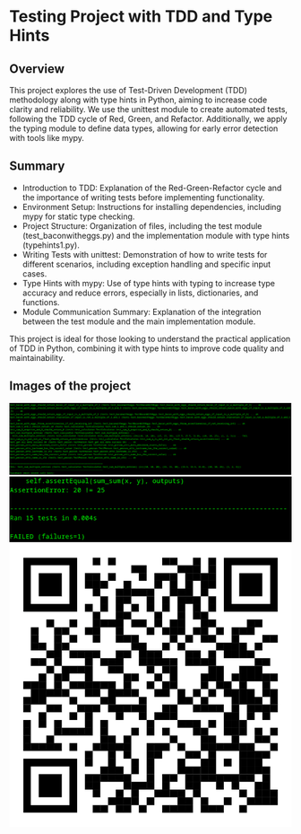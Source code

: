 # Testing Project with TDD and Type Hints

## Overview

This project explores the use of Test-Driven Development (TDD) methodology along with type hints in Python, aiming to increase code clarity and reliability. We use the unittest module to create automated tests, following the TDD cycle of Red, Green, and Refactor. Additionally, we apply the typing module to define data types, allowing for early error detection with tools like mypy.

## Summary
- Introduction to TDD: Explanation of the Red-Green-Refactor cycle and the importance of writing tests before implementing functionality.
- Environment Setup: Instructions for installing dependencies, including mypy for static type checking.
- Project Structure: Organization of files, including the test module (test_baconwitheggs.py) and the implementation module with type hints (typehints1.py).
- Writing Tests with unittest: Demonstration of how to write tests for different scenarios, including exception handling and specific input cases.
- Type Hints with mypy: Use of type hints with typing to increase type accuracy and reduce errors, especially in lists, dictionaries, and functions.
- Module Communication Summary: Explanation of the integration between the test module and the main implementation module.

This project is ideal for those looking to understand the practical application of TDD in Python, combining it with type hints to improve code quality and maintainability.

## Images of the project
![readme](https://github.com/ecopque/tdd/blob/main/prints/Screenshot%20from%202024-11-15%2011-13-46.png)
![readme](https://github.com/ecopque/tdd/blob/main/prints/Screenshot%20from%202024-11-15%2011-14-07.png)
![readme](https://github.com/ecopque/tdd/blob/main/prints/qrcode_linktree_edson_copque2.png)